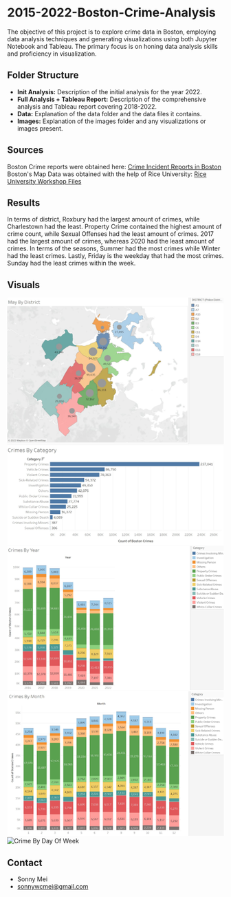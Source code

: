 # 2015-2022-Boston-Crime-Analysis

The objective of this project is to explore crime data in Boston, employing data analysis techniques and generating visualizations using both Jupyter Notebook and Tableau. The primary focus is on honing data analysis skills and proficiency in visualization.

## Folder Structure

- **Init Analysis:** Description of the initial analysis for the year 2022.
- **Full Analysis + Tableau Report:** Description of the comprehensive analysis and Tableau report covering 2018-2022.
- **Data:** Explanation of the data folder and the data files it contains.
- **Images:** Explanation of the images folder and any visualizations or images present.

## Sources

Boston Crime reports were obtained here: [Crime Incident Reports in Boston](https://data.boston.gov/dataset/crime-incident-reports-august-2015-to-date-source-new-system)
Boston's Map Data was obtained with the help of Rice University: [Rice University Workshop Files](https://rice.app.box.com/s/njkt1fc8pe1j3dajsccgid3sltoiy4av)

## Results

In terms of district, Roxbury had the largest amount of crimes, while Charlestown had the least. Property Crime contained the highest amount of crime count, while Sexual Offenses had the least amount of crimes. 2017 had the largest amount of crimes, whereas 2020 had the least amount of crimes. In terms of the seasons, Summer had the most crimes while Winter had the least crimes. Lastly, Friday is the weekday that had the most crimes. Sunday had the least crimes within the week.

## Visuals

![Crime By District](Images/Crimes_By_District.jpg)
![Crime By Category](Images/Crimes_By_Category.jpg)
![Crime By Year](Images/Crimes_By_Year.jpg)
![Crime By Month](Images/Crimes_By_Month.jpg)
![Crime By Day Of Week](../Images/Crimes_By_Day_Of_Week.jpg)

## Contact

- Sonny Mei
- sonnywcmei@gmail.com
